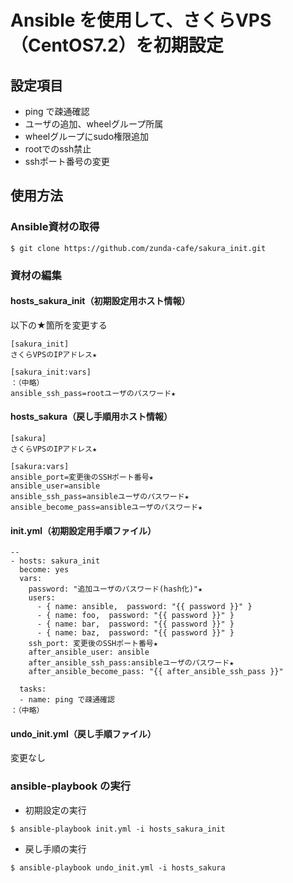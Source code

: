 # Ansible を使用して、さくらVPS（CentOS7.2）を初期設定

## 設定項目

* ping で疎通確認
* ユーザの追加、wheelグループ所属
* wheelグループにsudo権限追加
* rootでのssh禁止
* sshポート番号の変更

## 使用方法

### Ansible資材の取得

```
$ git clone https://github.com/zunda-cafe/sakura_init.git
```

### 資材の編集

#### hosts_sakura_init（初期設定用ホスト情報）

以下の★箇所を変更する

```
[sakura_init]
さくらVPSのIPアドレス★

[sakura_init:vars]
：（中略）
ansible_ssh_pass=rootユーザのパスワード★
```

#### hosts_sakura（戻し手順用ホスト情報）

````
[sakura]
さくらVPSのIPアドレス★

[sakura:vars]
ansible_port=変更後のSSHポート番号★
ansible_user=ansible
ansible_ssh_pass=ansibleユーザのパスワード★
ansible_become_pass=ansibleユーザのパスワード★
````

#### init.yml（初期設定用手順ファイル）

````
--
- hosts: sakura_init
  become: yes
  vars:
    password: "追加ユーザのパスワード(hash化)"★
    users:
      - { name: ansible,  password: "{{ password }}" }
      - { name: foo,  password: "{{ password }}" }
      - { name: bar,  password: "{{ password }}" }
      - { name: baz,  password: "{{ password }}" }
    ssh_port: 変更後のSSHポート番号★
    after_ansible_user: ansible
    after_ansible_ssh_pass:ansibleユーザのパスワード★
    after_ansible_become_pass: "{{ after_ansible_ssh_pass }}"

  tasks:
  - name: ping で疎通確認
：（中略）
````

#### undo_init.yml（戻し手順ファイル）

変更なし

### ansible-playbook の実行 

* 初期設定の実行

```
$ ansible-playbook init.yml -i hosts_sakura_init
```

* 戻し手順の実行

```
$ ansible-playbook undo_init.yml -i hosts_sakura
```
